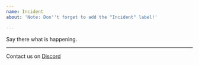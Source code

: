 ```yaml
---
name: Incident
about: 'Note: Don''t forget to add the "Incident" label!'

---
```


Say there what is happening.


____________________________________________

Contact us on [Discord](http://discord.gg/7QH4YeD)
